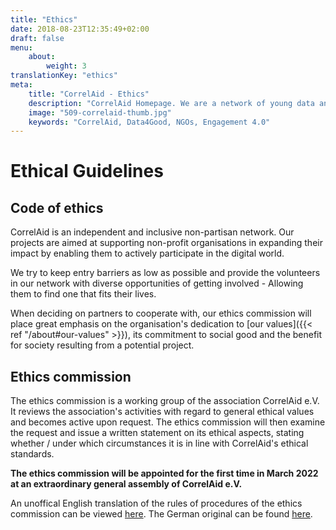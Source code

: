 ```yaml
---
title: "Ethics"
date: 2018-08-23T12:35:49+02:00
draft: false
menu: 
    about:
        weight: 3
translationKey: "ethics"
meta:
    title: "CorrelAid - Ethics"
    description: "CorrelAid Homepage. We are a network of young data analysts that wants to change the world with a more inclusive, integrated and innovative approach to data analysis."
    image: "509-correlaid-thumb.jpg"
    keywords: "CorrelAid, Data4Good, NGOs, Engagement 4.0"
---
```


# Ethical Guidelines

## Code of ethics

CorrelAid is an independent and inclusive non-partisan network. Our projects are aimed at supporting non-profit organisations in expanding their impact by enabling them to actively participate in the digital world.

We try to keep entry barriers as low as possible and provide the volunteers in our network with diverse opportunities of getting involved - Allowing them to find one that fits their lives.

When deciding on partners to cooperate with, our ethics commission will place great emphasis on the organisation's dedication to [our values]({{< ref "/about#our-values" >}}), its commitment to social good and the benefit for society resulting from a potential project. 


## Ethics commission

The ethics commission is a working group of the association CorrelAid e.V. It reviews the association's activities with regard to general ethical values and becomes active upon request. The ethics commission will then examine the request and issue a written statement on its ethical aspects, stating whether / under which circumstances it is in line with CorrelAid's ethical standards. 

**The ethics commission will be appointed for the first time in March 2022 at an extraordinary general assembly of CorrelAid e.V.** 

An unoffical English translation of the rules of procedures of the ethics commission can be viewed [here](/material/correlaid_ev/2021-12-17_ethikkommission_rules_of_procedure_en.pdf). The German original can be found [here](/material/correlaid_ev/2021-12-17_ethikkommission_geschaeftsordnung.pdf).

